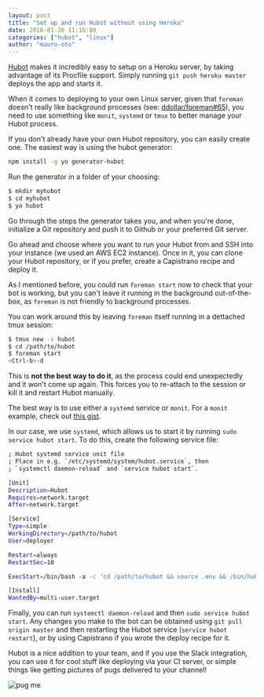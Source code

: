 ```yaml
---
layout: post
title: "Set up and run Hubot without using Heroku"
date: 2016-01-20 11:16:00
categories: ["hubot", "linux"]
author: "mauro-oto"
---
```


[Hubot](https://hubot.github.com) makes it incredibly easy to setup on a Heroku
server, by taking advantage of its Procfile support. Simply running
`git push heroku master` deploys the app and starts it.

When it comes to deploying to your own Linux server, given that
`foreman` doesn't really like background processes (see:
[ddollar/foreman#65](https://github.com/ddollar/foreman/issues/65)), you need to
use something like `monit`, `systemd` or `tmux` to better manage your Hubot
process.

<!--more-->

If you don't already have your own Hubot repository, you can easily create one.
The easiest way is using the hubot generator:

```bash
npm install -g yo generator-hubot
```

Run the generator in a folder of your choosing:

```bash
$ mkdir myhubot
$ cd myhubot
$ yo hubot
```

Go through the steps the generator takes you, and when you're done, initialize a
Git repository and push it to Github or your preferred Git server.

Go ahead and choose where you want to run your Hubot from and SSH into your
instance (we used an AWS EC2 instance). Once in it, you can clone your Hubot
repository, or if you prefer, create a Capistrano recipe and deploy it.  

As I mentioned before, you could run `foreman start` now to check that your bot
is working, but you can't leave it running in the background out-of-the-box, as
`foreman` is not friendly to background processes.

You can work around this by leaving `foreman` itself running in a dettached tmux
session:

```bash
$ tmux new -s hubot
$ cd /path/to/hubot
$ foreman start
<Ctrl-b>-d
```

This is **not the best way to do it**, as the process could end unexpectedly and
it won't come up again. This forces you to re-attach to the session or kill it
and restart Hubot manually.

The best way is to use either a `systemd` service or `monit`. For a `monit`
example, check out
[this gist](https://gist.github.com/philcryer/d391b72511f4b69cece3).

In our case, we use `systemd`, which allows us to start it by running
`sudo service hubot start`. To do this, create the following service file:

```bash
; Hubot systemd service unit file
; Place in e.g. `/etc/systemd/system/hubot.service`, then
; `systemctl daemon-reload` and `service hubot start`.

[Unit]
Description=Hubot
Requires=network.target
After=network.target

[Service]
Type=simple
WorkingDirectory=/path/to/hubot
User=deployer

Restart=always
RestartSec=10

ExecStart=/bin/bash -a -c 'cd /path/to/hubot && source .env && /bin/hubot --adapter slack'

[Install]
WantedBy=multi-user.target
```

Finally, you can run `systemctl daemon-reload` and then
`sudo service hubot start`. Any changes you make to the bot can be obtained
using `git pull origin master` and then restarting the Hubot service
(`service hubot restart`), or by using Capistrano if you wrote the deploy recipe
for it.

Hubot is a nice addition to your team, and if you use the Slack
integration, you can use it for cool stuff like deploying via your CI server,
or simple things like getting pictures of pugs delivered to your channel!

![pug me](https://cloud.githubusercontent.com/assets/17584/12687311/c6f97cc6-c6ad-11e5-91b6-4e0c861aa196.png)
